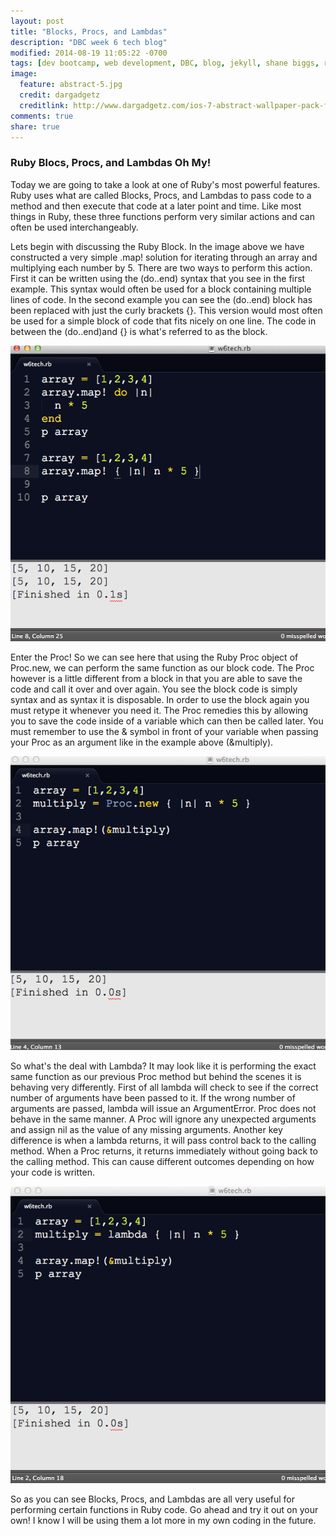 ```yaml
---
layout: post
title: "Blocks, Procs, and Lambdas"
description: "DBC week 6 tech blog"
modified: 2014-08-19 11:05:22 -0700
tags: [dev bootcamp, web development, DBC, blog, jekyll, shane biggs, ruby, blocs, procs, lambdas]
image:
  feature: abstract-5.jpg
  credit: dargadgetz
  creditlink: http://www.dargadgetz.com/ios-7-abstract-wallpaper-pack-for-iphone-5-and-ipod-touch-retina/ 
comments: true
share: true
---
```


### Ruby Blocs, Procs, and Lambdas Oh My!

Today we are going to take a look at one of Ruby's most powerful features. Ruby uses what are called Blocks, Procs, and Lambdas to pass code to a method and then execute that code at a later point and time. Like most things in Ruby, these three functions perform very similar actions and can often be used interchangeably.

Lets begin with discussing the Ruby Block. In the image above we have constructed a very simple .map! solution for iterating through an array and multiplying each number by 5. There are two ways to perform this action. First it can be written using the (do..end) syntax that you see in the first example. This syntax would often be used for a block containing multiple lines of code. In the second example you can see the (do..end) block has been replaced with just the curly brackets {}. This version would most often be used for a simple block of code that fits nicely on one line. The code in between the (do..end)and {} is what's referred to as the block.

<img src="/images/week_6/block.png" alt="block">

Enter the Proc! So we can see here that using the Ruby Proc object of Proc.new, we can perform the same function as our block code. The Proc however is a little different from a block in that you are able to save the code and call it over and over again. You see the block code is simply syntax and as syntax it is disposable. In order to use the block again you must retype it whenever you need it. The Proc remedies this by allowing you to save the code inside of a variable which can then be called later. You must remember to use the & symbol in front of your variable when passing your Proc as an argument like in the example above (&multiply).

<img src="/images/week_6/proc.png" alt="proc">

So what's the deal with Lambda? It may look like it is performing the exact same function as our previous Proc method but behind the scenes it is behaving very differently. First of all lambda will check to see if the correct number of arguments have been passed to it. If the wrong number of arguments are passed, lambda will issue an ArgumentError. Proc does not behave in the same manner. A Proc will ignore any unexpected arguments and assign nil as the value of any missing arguments. Another key difference is when a lambda returns, it will pass control back to the calling method. When a Proc returns, it returns immediately without going back to the calling method. This can cause different outcomes depending on how your code is written.

<img src="/images/week_6/lambda.png" alt="lambda">

So as you can see Blocks, Procs, and Lambdas are all very useful for performing certain functions in Ruby code. Go ahead and try it out on your own! I know I will be using them a lot more in my own coding in the future. 
